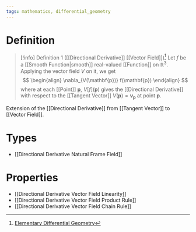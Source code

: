 ```yaml
---
tags: mathematics, differential_geometry
---
```


# Definition

> [!info] Definition 1 ([[Directional Derivative]] [[Vector Field]])[^1]
> Let $f$ be a [[Smooth Function|smooth]] real-valued [[Function]] on $\mathbb{R}^3$. Applying the vector field $V$ on it, we get
> $$
> \begin{align}
> \nabla_{V(\mathbf{p})} f(\mathbf{p})
> \end{align}
> $$
> where at each [[Point]] $\mathbf{p}$, $V[f](\mathbf{p})$ gives the [[Directional Derivative]] with respect to the [[Tangent Vector]] $V(\mathbf{p}) = \mathbf{v}_{\mathbf{p}}$ at point $\mathbf{p}$.

Extension of the [[Directional Derivative]] from [[Tangent Vector]] to [[Vector Field]].

# Types
- [[Directional Derivative Natural Frame Field]]

# Properties
- [[Directional Derivative Vector Field Linearity]]
- [[Directional Derivative Vector Field Product Rule]]
- [[Directional Derivative Vector Field Chain Rule]]

[^1]: [Elementary Differential Geometry](zotero://open-pdf/library/items/F6CCEWIU?page=29)